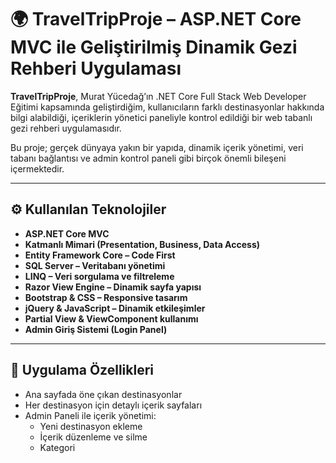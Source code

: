# 🌍 TravelTripProje – ASP.NET Core MVC ile Geliştirilmiş Dinamik Gezi Rehberi Uygulaması

**TravelTripProje**, Murat Yücedağ’ın .NET Core Full Stack Web Developer Eğitimi kapsamında geliştirdiğim, kullanıcıların farklı destinasyonlar hakkında bilgi alabildiği, içeriklerin yönetici paneliyle kontrol edildiği bir web tabanlı gezi rehberi uygulamasıdır.

Bu proje; gerçek dünyaya yakın bir yapıda, dinamik içerik yönetimi, veri tabanı bağlantısı ve admin kontrol paneli gibi birçok önemli bileşeni içermektedir.

---

## ⚙️ Kullanılan Teknolojiler

- **ASP.NET Core MVC**
- **Katmanlı Mimari (Presentation, Business, Data Access)**
- **Entity Framework Core – Code First**
- **SQL Server – Veritabanı yönetimi**
- **LINQ – Veri sorgulama ve filtreleme**
- **Razor View Engine – Dinamik sayfa yapısı**
- **Bootstrap & CSS – Responsive tasarım**
- **jQuery & JavaScript – Dinamik etkileşimler**
- **Partial View & ViewComponent kullanımı**
- **Admin Giriş Sistemi (Login Panel)**

---

## 🌟 Uygulama Özellikleri

- Ana sayfada öne çıkan destinasyonlar
- Her destinasyon için detaylı içerik sayfaları
- Admin Paneli ile içerik yönetimi:
  - Yeni destinasyon ekleme
  - İçerik düzenleme ve silme
  - Kategori
